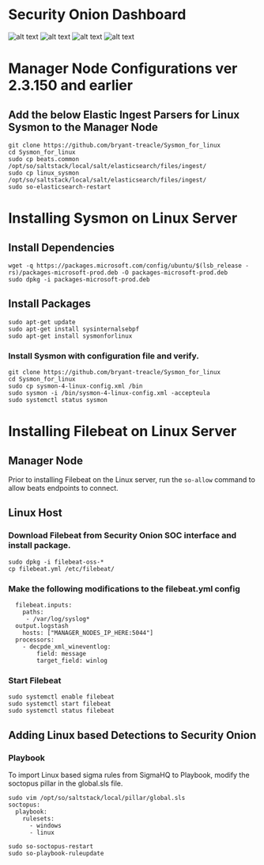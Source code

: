 # Security Onion Dashboard
![alt text](https://github.com/bryant-treacle/Sysmon_for_linux/tree/main/images/Dashboard1.png)
![alt text](https://github.com/bryant-treacle/Sysmon_for_linux/tree/main/images/Dashboard2.png)
![alt text](https://github.com/bryant-treacle/Sysmon_for_linux/tree/main/images/Dashboard3.png)
![alt text](https://github.com/bryant-treacle/Sysmon_for_linux/tree/main/images/Dashboard4.png)

# Manager Node Configurations ver 2.3.150 and earlier
## Add the below Elastic Ingest Parsers for Linux Sysmon to the Manager Node
```
git clone https://github.com/bryant-treacle/Sysmon_for_linux
cd Sysmon_for_linux
sudo cp beats.common /opt/so/saltstack/local/salt/elasticsearch/files/ingest/
sudo cp linux_sysmon /opt/so/saltstack/local/salt/elasticsearch/files/ingest/
sudo so-elasticsearch-restart
```
# Installing Sysmon on Linux Server
## Install Dependencies
```
wget -q https://packages.microsoft.com/config/ubuntu/$(lsb_release -rs)/packages-microsoft-prod.deb -O packages-microsoft-prod.deb
sudo dpkg -i packages-microsoft-prod.deb

```
## Install Packages
```
sudo apt-get update
sudo apt-get install sysinternalsebpf
sudo apt-get install sysmonforlinux
```
### Install Sysmon with configuration file and verify.
```
git clone https://github.com/bryant-treacle/Sysmon_for_linux
cd Sysmon_for_linux
sudo cp sysmon-4-linux-config.xml /bin
sudo sysmon -i /bin/sysmon-4-linux-config.xml -accepteula
sudo systemctl status sysmon
```
# Installing Filebeat on Linux Server
## Manager Node
Prior to installing Filebeat on the Linux server, run the `so-allow` command to allow beats endpoints to connect.

## Linux Host
### Download Filebeat from Security Onion SOC interface and install package.
```
sudo dpkg -i filebeat-oss-*
cp filebeat.yml /etc/filebeat/
```
### Make the following modifications to the filebeat.yml config
```
  filebeat.inputs:
    paths:
     - /var/log/syslog*
  output.logstash
    hosts: ["MANAGER_NODES_IP_HERE:5044"]
  processors:
    - decpde_xml_wineventlog:
        field: message
        target_field: winlog
```
### Start Filebeat
```
sudo systemctl enable filebeat
sudo systemctl start filebeat
sudo systemctl status filebeat
```
## Adding Linux based Detections to Security Onion
### Playbook
To import Linux based sigma rules from SigmaHQ to Playbook, modify the soctopus pillar in the global.sls file.
```
sudo vim /opt/so/saltstack/local/pillar/global.sls
soctopus:
  playbook:
    rulesets:
      - windows
      - linux

sudo so-soctopus-restart
sudo so-playbook-ruleupdate
```
